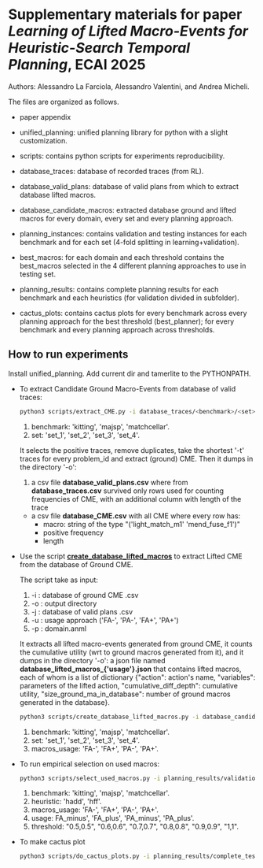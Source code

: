 # Supplementary materials for paper *Learning of Lifted Macro-Events for Heuristic-Search Temporal Planning*, ECAI 2025

Authors: Alessandro La Farciola, Alessandro Valentini, and Andrea Micheli.

The files are organized as follows.

- paper appendix

- unified_planning: unified planning library for python with a slight customization.

- scripts: contains python scripts for experiments reproducibility.

- database_traces: database of recorded traces (from RL).

- database_valid_plans: database of valid plans from which to extract database lifted macros.

- database_candidate_macros: extracted database ground and lifted macros for every domain, every set and every planning approach.

- planning_instances: contains validation and testing instances for each benchmark and for each set (4-fold splitting in learning+validation).

- best_macros: for each domain and each threshold contains the best_macros selected in the 4 different planning approaches to use in testing set.

- planning_results: contains complete planning results for each benchmark and each heuristics (for validation divided in subfolder). 

- cactus_plots: contains cactus plots for every benchmark across every planning approach for the best threshold (best_planner); for every benchmark and every planning approach across thresholds.




## How to run experiments

Install unified_planning. Add current dir and tamerlite to the PYTHONPATH.

- To extract Candidate Ground Macro-Events from database of valid traces:
    ```bash 
    python3 scripts/extract_CME.py -i database_traces/<benchmark>/<set>.csv -o database_candidate_macros/ground/<benchmark>/<set> -m 5 -t 2
    ```
    1. benchmark: 'kitting', 'majsp', 'matchcellar'.
    2. set: 'set_1', 'set_2', 'set_3', 'set_4'.

    It selects the positive traces, remove duplicates, take the shortest '-t' traces for every problem_id and extract (ground) CME. Then it dumps in the directory '-o':
    1. a csv file **database_valid_plans.csv** where from **database_traces.csv** survived only rows used for counting frequencies of CME, with an additional column with length of the trace
    - a csv file **database_CME.csv** with all CME where every row has:
        - macro: string of the type "('light_match_m1'  'mend_fuse_f1')"
        - positive frequency
        - length

- Use the script [**create_database_lifted_macros**](scripts/create_database_lifted_macros.py) to extract Lifted CME from the database of Ground CME. 

    The script take as input:
    1. -i : database of ground CME .csv
    2. -o : output directory
    3. -j : database of valid plans .csv
    4. -u : usage approach ('FA-', 'PA-', 'FA+', 'PA+')
    5. -p : domain.anml

    It extracts all lifted macro-events generated from ground CME, it counts the cumulative utility (wrt to ground macros generated from it), and it dumps in the directory '-o': a json file named **database_lifted_macros_{'usage'}.json** that contains lifted macros, each of whom is a list of dictionary {"action": action's name, "variables": parameters of the lifted action, "cumulative_diff_depth": cumulative utility, "size_ground_ma_in_database": number of ground macros generated in the database}.
    ```bash
    python3 scripts/create_database_lifted_macros.py -i database_candidate_macros/ground/<benchmark>/<set>/database_CME.csv -j database_valid_plans/<benchmark>/<set>/database_valid_plans.csv -o database_candidate_macros/lifted/<benchmark>/<set> -u <macros_usage> -p database_valid_plans/<benchmark>/domain.anml
    ```
    1. benchmark: 'kitting', 'majsp', 'matchcellar'.
    2. set: 'set_1', 'set_2', 'set_3', 'set_4'.
    3. macros_usage: 'FA-', 'FA+', 'PA-', 'PA+'.


- To run empirical selection on used macros: 
    ```bash
    python3 scripts/select_used_macros.py -i planning_results/validation/<benchmark_heuristic>/results.csv -j database_candidate_macros/lifted/<benchmark>/set_1/database_lifted_macros_<macros_usage>.json -u <usage> -o best_macros/<benchmark>/ -p database_valid_plans/<benchmark>/domain.anml -t <threshold>
    ```
    1. benchmark: 'kitting', 'majsp', 'matchcellar'.
    2. heuristic: 'hadd', 'hff'.
    3. macros_usage: 'FA-', 'FA+', 'PA-', 'PA+'.
    4. usage: FA_minus', 'FA_plus', 'PA_minus', 'PA_plus'.
    5. threshold: "0.5,0.5", "0.6,0.6", "0.7,0.7", "0.8,0.8", "0.9,0.9", "1,1".

- To make cactus plot
    ```bash
    python3 scripts/do_cactus_plots.py -i planning_results/complete_testing_results.csv -o cactus_plots/ -x time
    ``` 
